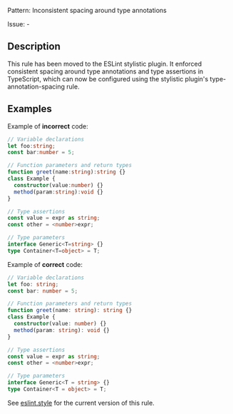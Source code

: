 Pattern: Inconsistent spacing around type annotations

Issue: -

## Description

This rule has been moved to the ESLint stylistic plugin. It enforced consistent spacing around type annotations and type assertions in TypeScript, which can now be configured using the stylistic plugin's type-annotation-spacing rule.

## Examples

Example of **incorrect** code:
```ts
// Variable declarations
let foo:string;
const bar:number = 5;

// Function parameters and return types
function greet(name:string):string {}
class Example {
  constructor(value:number) {}
  method(param:string):void {}
}

// Type assertions
const value = expr as string;
const other = <number>expr;

// Type parameters
interface Generic<T=string> {}
type Container<T=object> = T;
```

Example of **correct** code:
```ts
// Variable declarations
let foo: string;
const bar: number = 5;

// Function parameters and return types
function greet(name: string): string {}
class Example {
  constructor(value: number) {}
  method(param: string): void {}
}

// Type assertions
const value = expr as string;
const other = <number>expr;

// Type parameters
interface Generic<T = string> {}
type Container<T = object> = T;
```

See [eslint.style](https://eslint.style) for the current version of this rule.
